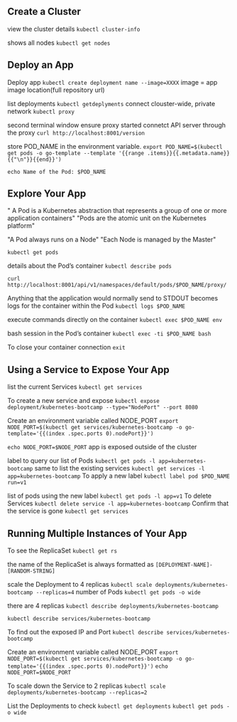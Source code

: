 ## Create a Cluster
view the cluster details
`kubectl cluster-info`

 shows all nodes
`kubectl get nodes`

## Deploy an App
Deploy app
`kubectl create deployment name --image=XXXX`
image = app image location(full repository url)

list deployments
`kubectl getdeplyments`
connect clouster-wide, private network
`kubectl proxy`

second terminal window
ensure proxy started
connetct API server through the proxy
`curl http://localhost:8001/version`

store POD_NAME in the environment variable.
`export POD_NAME=$(kubectl get pods -o go-template --template '{{range .items}}{{.metadata.name}}{{"\n"}}{{end}}')`

`echo Name of the Pod: $POD_NAME`

## Explore Your App
" A Pod is a Kubernetes abstraction that represents a group of one or more application containers"
"Pods are the atomic unit on the Kubernetes platform"

"A Pod always runs on a Node"
"Each Node is managed by the Master"

`kubectl get pods`

details about the Pod’s container
`kubectl describe pods`


`curl http://localhost:8001/api/v1/namespaces/default/pods/$POD_NAME/proxy/`

Anything that the application would normally send to STDOUT becomes logs for the container within the Pod
`kubectl logs $POD_NAME`

execute commands directly on the container
`kubectl exec $POD_NAME env`

 bash session in the Pod’s container
`kubectl exec -ti $POD_NAME bash`

To close your container connection
`exit`

## Using a Service to Expose Your App
list the current Services
`kubectl get services`

To create a new service and expose
`kubectl expose deployment/kubernetes-bootcamp --type="NodePort" --port 8080`

Create an environment variable called NODE_PORT
`export NODE_PORT=$(kubectl get services/kubernetes-bootcamp -o go-template='{{(index .spec.ports 0).nodePort}}')`

`echo NODE_PORT=$NODE_PORT`
app is exposed outside of the cluster

 label to query our list of Pods
`kubectl get pods -l app=kubernetes-bootcamp`
same to list the existing services
`kubectl get services -l app=kubernetes-bootcamp`
To apply a new label 
`kubectl label pod $POD_NAME run=v1`

list of pods using the new label
`kubectl get pods -l app=v1`
To delete Services
`kubectl delete service -l app=kubernetes-bootcamp`
Confirm that the service is gone
`kubectl get services`

## Running Multiple Instances of Your App
To see the ReplicaSet
`kubectl get rs`

the name of the ReplicaSet is always formatted as
`[DEPLOYMENT-NAME]-[RANDOM-STRING]`

scale the Deployment to 4 replicas
`kubectl scale deployments/kubernetes-bootcamp --replicas=4`
number of Pods
`kubectl get pods -o wide`

there are 4 replicas
`kubectl describe deployments/kubernetes-bootcamp`

`kubectl describe services/kubernetes-bootcamp`

To find out the exposed IP and Port
`kubectl describe services/kubernetes-bootcamp`

Create an environment variable called NODE_PORT
`export NODE_PORT=$(kubectl get services/kubernetes-bootcamp -o go-template='{{(index .spec.ports 0).nodePort}}')`
`echo NODE_PORT=$NODE_PORT`

To scale down the Service to 2 replicas
`kubectl scale deployments/kubernetes-bootcamp --replicas=2`

List the Deployments to check
`kubectl get deployments`
`kubectl get pods -o wide`
